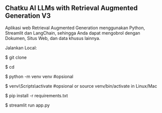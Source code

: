 ## Chatku AI LLMs with Retrieval Augmented Generation V3

Aplikasi web Retrieval Augmented Generation menggunakan Python, Streamlit dan LangChain, sehingga Anda dapat mengobrol dengan Dokumen, Situs Web, dan data khusus lainnya.

Jalankan Local:

$ git clone <this-repo-url>

$ cd <this-repo-folder>

$ python -m venv venv #opsional

$ venv\Scripts\activate #opsional or source venv/bin/activate in Linux/Mac

$ pip install -r requirements.txt

$ streamlit run app.py
